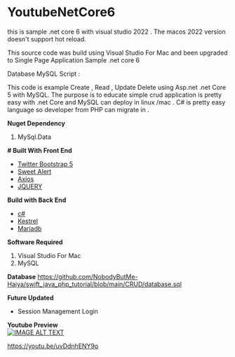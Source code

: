 # YoutubeNetCore6
this is sample .net core 6 with visual studio 2022 . The macos 2022 version doesn't support hot reload.


This source code was build using Visual Studio For Mac and been upgraded
to Single Page Application Sample .net core 6

Database MySQL Script :

This code is example Create , Read , Update Delete using Asp.net .net Core  5 with MySQL. The purpose is to educate simple crud application is pretty
easy with .net Core and MySQL can deploy in linux /mac .  C# is pretty easy language so developer from PHP can migrate in . 



**Nuget Dependency**

1. MySql.Data 

**# Built With Front End**
 - [Twitter Bootstrap 5](https://getbootstrap.com)
 - [Sweet Alert](https://sweetalert2.github.io) 
 - [Axios](https://github.com/axios/axios)
 - [JQUERY](https://jquery.com)


**Build with Back End**
- [c#](https://docs.microsoft.com/en-us/dotnet/csharp/)
- [Kestrel](https://docs.microsoft.com/en-us/aspnet/core/fundamentals/servers/kestrel?view=aspnetcore-6.0)
- [Mariadb](https://github.com/mariadb-corporation/mariadb-connector-nodejs/blob/master/documentation/promise-api.md)

 **Software Required**

1. Visual Studio For Mac
2. MySQL

**Database**
 https://github.com/NobodyButMe-Haiya/swift_java_php_tutorial/blob/main/CRUD/database.sql
 
**Future Updated**
- Session Management Login

**Youtube Preview**  
[![IMAGE ALT TEXT](http://img.youtube.com/vi/uvDdnhENY9o/0.jpg)](http://www.youtube.com/watch?v=uvDdnhENY9o " Asp.net Core 6 c# Single Page Application  Crud in 2021")

https://youtu.be/uvDdnhENY9o
